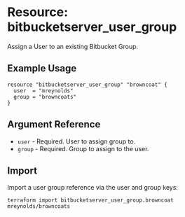 # Resource: bitbucketserver_user_group

Assign a User to an existing Bitbucket Group.

## Example Usage

```hcl
resource "bitbucketserver_user_group" "browncoat" {
  user  = "mreynolds"
  group = "browncoats"
}
```

## Argument Reference

* `user` - Required. User to assign group to.
* `group` - Required. Group to assign to the user.

## Import

Import a user group reference via the user and group keys:

```
terraform import bitbucketserver_user_group.browncoat mreynolds/browncoats
```

